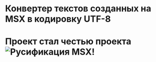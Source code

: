 # Конвертер текстов созданных на MSX в кодировку UTF-8

# Проект стал честью проекта ![Русификация MSX](https://github.com/mr-GreyWolf/MSX-Russification/tree/master/converter)!
